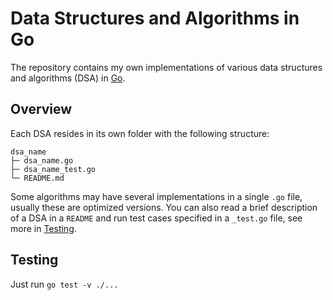 # Data Structures and Algorithms in Go

The repository contains my own implementations of various data structures and algorithms (DSA) in [Go](https://go.dev).

## Overview

Each DSA resides in its own folder with the following structure:

```
dsa_name
├─ dsa_name.go
├─ dsa_name_test.go
└─ README.md
```

Some algorithms may have several implementations in a single `.go` file, usually these are optimized versions. You can also read a brief description of a DSA in a `README` and run test cases specified in a `_test.go` file, see more in [Testing](#testing).

## Testing

Just run `go test -v ./...`
